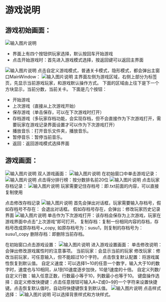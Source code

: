 # 游戏说明

## 游戏初始画面：

![输入图片说明](pic/1.png)

- 界面上有四个按钮供玩家选择，默认按回车开始游戏
- 点击开始游戏时：首先进入游戏模式选择，按返回键可以返回主界面

 ![输入图片说明](pic/2.png)
点击自定义游戏模式，普通关卡模式，隐形模式，都会弹出主窗口MainWindow：
 ![输入图片说明](pic/3.png)
主界面左侧为游戏区域，右侧上部分为标签页，先显示当前游戏玩家，和游戏默认操作方式。
下面的区域由上往下是下一个方块显示，当前分数，当前关卡。
下面是几个按钮：

- 开始游戏
- 上次游戏（直接从上次游戏开始）
- 保存游戏（单击保存，可以在下次游戏时打开）
- 存档游戏（多玩家存档功能，会实现存档，但不会直接作为下次游戏打开，需要玩家在游戏记录界面设置才可以作为下次游戏打开）
- 播放音乐：打开音乐文件夹，播放音乐。
- 暂停音乐：暂停当前音乐。
- 返回：返回游戏模式选择界面

## 游戏画面：

 ![输入图片说明](pic/4.png)
双人游戏画面：
 ![输入图片说明](pic/5.png)
在初始窗口中单击游戏记录：
 ![输入图片说明](pic/6.png)
点击得分排行榜：按分数排名前20位
 ![输入图片说明](pic/7.png)
点击玩家存档记录：
 ![输入图片说明](pic/8.png)
玩家需要记住存档号：即.txt前面的内容，可以直接复制使用

点击修改存档记录
![输入图片说明](pic/9.png)
首先会弹出对话框，玩家需要输入存档号，假如存档号不存在：
会退出对话框。
假如存档号存在，会弹出：修改玩家历史记录界面
  ![输入图片说明](pic/10.png)
单击作为下次游戏打开：该存档会保存为上次游戏，玩家在游戏界面中点击“上次游戏“即可打开。
复制存档：复制一份相同内容的存档，存档号改成原存档号+_copy, 如原存档号为：susu1，则复制的存档号为：susu1_copy
删除存档：即删除当前存档。

在初始窗口点击游戏设置：
![输入图片说明](pic/11.png)
进入游戏设置画面：
单击修改说明：会弹出修改游戏属性时的注意事项。
当前玩家：会显示当前的玩家
修改玩家：修改当前玩家，可任意输入，但不能超过10个字符。
点击恢复默认配置：将游戏属性恢复到默认值。
自定义速度：可以选择1~10的任意一个数字，输入大于10的数字时，速度也与10相同，从1到10速度逐步加快，10是1速度的十倍。
自定义列数/自定义行数：输入任意正数，行数最小等于10，列数最小也等于10。
键盘操作选择：自定义修改快捷键：点击任意按钮可输入A~Z或0~9的一个字符来设置快捷键。点击恢复默认值时，自动将快捷键恢复到默认值。
 ![输入图片说明](pic/12.png)
点击样式选择：
  ![输入图片说明](pic/13.png)
可以选择背景样式和方块样式。



